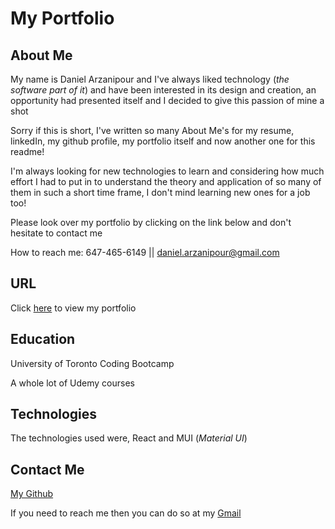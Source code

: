 # My Portfolio

## About Me

My name is Daniel Arzanipour and I've always liked technology (_the software part of it_) and have been interested in its design and creation, an opportunity had presented itself and I decided to give this passion of mine a shot

Sorry if this is short, I've written so many About Me's for my resume, linkedIn, my github profile, my portfolio itself and now another one for this readme!

I'm always looking for new technologies to learn and considering how much effort I had to put in to understand the theory and application of so many of them in such a short time frame, I don't mind learning new ones for a job too!

Please look over my portfolio by clicking on the link below and don't hesitate to contact me

How to reach me: 647-465-6149 || daniel.arzanipour@gmail.com

## URL

Click [here](https://daniel-arzani-portfolio.herokuapp.com/) to view my portfolio

## Education

University of Toronto Coding Bootcamp

A whole lot of Udemy courses

## Technologies

The technologies used were, React and MUI (_Material UI_)

## Contact Me

[My Github](https://github.com/DanielArzani)

If you need to reach me then you can do so at my [Gmail](mailto:daniel.arzanipour@gmail.com)
